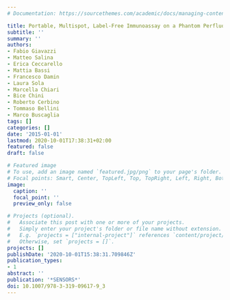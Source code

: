 ```yaml
---
# Documentation: https://sourcethemes.com/academic/docs/managing-content/

title: Portable, Multispot, Label-Free Immunoassay on a Phantom Perfluorinated Plastic
subtitle: ''
summary: ''
authors:
- Fabio Giavazzi
- Matteo Salina
- Erica Ceccarello
- Mattia Bassi
- Francesco Damin
- Laura Sola
- Marcella Chiari
- Bice Chini
- Roberto Cerbino
- Tommaso Bellini
- Marco Buscaglia
tags: []
categories: []
date: '2015-01-01'
lastmod: 2020-10-01T17:38:31+02:00
featured: false
draft: false

# Featured image
# To use, add an image named `featured.jpg/png` to your page's folder.
# Focal points: Smart, Center, TopLeft, Top, TopRight, Left, Right, BottomLeft, Bottom, BottomRight.
image:
  caption: ''
  focal_point: ''
  preview_only: false

# Projects (optional).
#   Associate this post with one or more of your projects.
#   Simply enter your project's folder or file name without extension.
#   E.g. `projects = ["internal-project"]` references `content/project/deep-learning/index.md`.
#   Otherwise, set `projects = []`.
projects: []
publishDate: '2020-10-01T15:38:31.709846Z'
publication_types:
- 1
abstract: ''
publication: '*SENSORS*'
doi: 10.1007/978-3-319-09617-9_3
---
```

